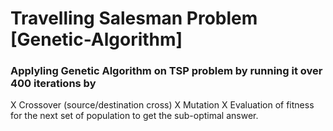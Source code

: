 # Travelling Salesman Problem [Genetic-Algorithm]
### Applyling Genetic Algorithm on TSP problem by running it over 400 iterations by 
X Crossover (source/destination cross)
X Mutation 
X Evaluation of fitness for the next set of population to get the sub-optimal answer.
